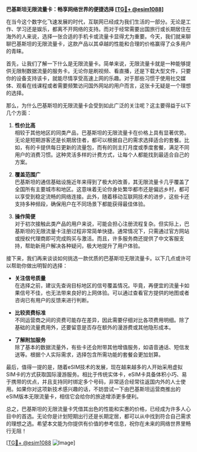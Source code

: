 **巴基斯坦无限流量卡：畅享网络世界的便捷选择 [[TG💪+ @esim1088](https://t.me/s/esim1088)]**

在当今这个数字化飞速发展的时代，互联网已经成为我们生活的一部分。无论是工作、学习还是娱乐，都离不开网络的支持。而对于经常需要出国旅行或长期居住在海外的人来说，选择一张合适的手机卡或流量卡显得尤为重要。今天，我们就来聊聊巴基斯坦的无限流量卡，这款产品以其卓越的性能和合理的价格赢得了众多用户的青睐。

首先，让我们了解一下什么是无限流量卡。简单来说，无限流量卡就是一种能够提供无限制数据流量的服务卡。无论你是刷视频、看直播，还是下载大型文件，只要你的设备支持该卡，就能尽情享受高速上网的乐趣。对于那些习惯于使用社交媒体、观看在线课程或者需要频繁访问国外网站的用户而言，这张卡无疑是一个理想的选择。

那么，为什么巴基斯坦的无限流量卡会受到如此广泛的关注呢？这主要得益于以下几个方面：

1. **性价比高**  
   相较于其他地区的同类产品，巴基斯坦的无限流量卡在价格上具有显著优势。无论是短期游客还是长期居住者，都可以根据自己的需求选择适合的套餐。比如，有的卡提供每日更新的流量包，而有的则主打月度或季度套餐，满足不同用户的消费习惯。这种灵活多样的计费方式，让每个人都能找到最适合自己的方案。

2. **覆盖范围广**  
   巴基斯坦的通信基础设施近年来得到了极大的改善，其无限流量卡几乎覆盖了全国所有主要城市和地区。这意味着无论你身处繁华都市还是偏远乡村，都可以享受到稳定流畅的网络连接。此外，随着移动互联网技术的进步，这些卡还支持多种频段，确保用户在不同场景下都能获得最佳体验。

3. **操作简便**  
   对于初次接触此类产品的用户来说，可能会担心注册流程复杂。但实际上，巴基斯坦的无限流量卡注册过程非常简单快捷。通常情况下，只需通过官方网站或授权代理商即可完成购买与激活。而且，许多服务商还提供了中文客服支持，帮助新用户解决各种疑问，极大地提升了用户体验。

接下来，我们再来谈谈如何挑选一款优质的巴基斯坦无限流量卡。以下几点或许可以帮助你做出明智的选择：

- **关注信号质量**  
  在选择之前，建议先查询目标地区的信号覆盖情况。毕竟，再便宜的流量卡如果信号不佳，也无法带来良好的上网体验。可以通过查看官方提供的地图或者咨询已有用户的反馈来进行判断。

- **比较资费标准**  
  不同运营商之间的资费可能存在差异，因此需要仔细对比各项费用明细。除了基础的流量费用外，还要留意是否存在额外的漫游费或其他隐形成本。

- **了解附加服务**  
  除了基本的数据流量外，有些卡还会附带其他增值服务，如语音通话、短信发送等。根据个人实际需求，选择包含所需功能的套餐会更加划算。

最后，值得一提的是，随着eSIM技术的发展，现在越来越多的人开始采用虚拟SIM卡的方式获取国际漫游服务。相比于传统实体卡，eSIM卡具备体积小巧、易于携带的优点，并且支持同时绑定多个号码，非常适合经常往返国内外的人士使用。如果你对这项新技术感兴趣的话，不妨尝试一下由巴基斯坦运营商推出的eSIM版本无限流量卡，相信它会给你的旅途增添更多便利。

总之，巴基斯坦的无限流量卡凭借其出色的性能和实惠的价格，已经成为许多人心目中的首选。无论你是计划短期出行还是长期定居，都可以从中找到符合自己需求的理想之选。希望本文能为你提供有价值的参考信息，祝你在未来的网络世界里畅行无阻！

[[TG💪+ @esim1088](https://t.me/s/esim1088) ![Image](https://i.postimg.cc/4NQfJmqS/Snipaste-2025-05-13-00-14-12.png)]
